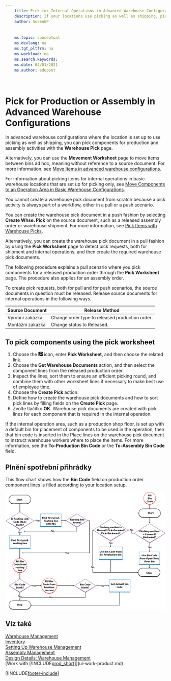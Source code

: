 ```yaml
---
    title: Pick for Internal Operations in Advanced Warehouse Configurations
    description: If your locations use picking as well as shipping, pick components for production and assembly activities in the Warehouse Pick page.
    author: SorenGP

    
    ms.topic: conceptual
    ms.devlang: na
    ms.tgt_pltfrm: na
    ms.workload: na
    ms.search.keywords:
    ms.date: 04/01/2021
    ms.author: edupont

---
```

# Pick for Production or Assembly in Advanced Warehouse Configurations
In advanced warehouse configurations where the location is set up to use picking as well as shipping, you can pick components for production and assembly activities with the **Warehouse Pick** page.

Alternatively, you can use the **Movement Worksheet** page to move items between bins ad hoc, meaning without reference to a source document. For more information, see [Move Items in advanced warehouse configurations](warehouse-how-to-move-items-in-advanced-warehousing.md).

For information about picking items for internal operations in basic warehouse locations that are set up for picking only, see [Move Components to an Operation Area in Basic Warehouse Configurations](warehouse-how-to-move-components-to-an-operation-area-in-basic-warehousing.md).

You cannot create a warehouse pick document from scratch because a pick activity is always part of a workflow, either in a pull or a push scenario.

You can create the warehouse pick document in a push fashion by selecting **Create Whse. Pick** on the source document, such as a released assembly order or warehouse shipment. For more information, see [Pick Items with Warehouse Picks](warehouse-how-to-pick-items-for-warehouse-shipment.md).

Alternatively, you can create the warehouse pick document in a pull fashion by using the **Pick Worksheet** page to detect pick requests, both for shipment and internal operations, and then create the required warehouse pick documents.

The following procedure explains a pull scenario where you pick components for a released production order through the **Pick Worksheet** page. The procedure also applies for an assembly order.

To create pick requests, both for pull and for push scenarios, the source documents in question must be released. Release source documents for internal operations in the following ways.

| Source Document | Release Method |
|---------------------|--------------------|  
| Výrobní zakázka | Change order type to released production order. |
| Montážní zakázka | Change status to Released. |

## To pick components using the pick worksheet
1. Choose the ![Lightbulb that opens the Tell Me feature.](media/ui-search/search_small.png "Tell me what you want to do") icon, enter **Pick Worksheet**, and then choose the related link.
2. Choose the **Get Warehouse Documents** action, and then select the component lines from the released production order.
3. Inspect the lines, sort them to ensure an efficient picking round, and combine them with other worksheet lines if necessary to make best use of employee time.
4. Choose the **Create Pick** action.
5. Define how to create the warehouse pick documents and how to sort pick lines by filling fields on the **Create Pick** page.
6. Zvolte tlačítko **OK**. Warehouse pick documents are created with pick lines for each component that is required in the internal operation.

If the internal operation area, such as a production shop floor, is set up with a default bin for placement of components to be used in the operation, then that bin code is inserted in the Place lines on the warehouse pick document to instruct warehouse workers where to place the items. For more information, see the **To-Production Bin Code** or the **To-Assembly Bin Code** field.

## Plnění spotřební přihrádky 
This flow chart shows how the **Bin Code** field on production order component lines is filled according to your location setup.

![Bin flow chart.](media/binflow.png "BinFlow")

## Viz také
[Warehouse Management](warehouse-manage-warehouse.md)  
[Inventory](inventory-manage-inventory.md)  
[Setting Up Warehouse Management](warehouse-setup-warehouse.md)     
[Assembly Management](assembly-assemble-items.md)    
[Design Details: Warehouse Management](design-details-warehouse-management.md)  
[Work with [!INCLUDE[prod_short](includes/prod_short.md)]](ui-work-product.md)


[!INCLUDE[footer-include](includes/footer-banner.md)]